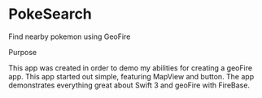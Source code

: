 # PokeSearch
Find nearby pokemon using GeoFire

Purpose

This app was created in order to demo my abilities for creating a geoFire app. This app started out simple, featuring MapView and button. The app demonstrates everything great about Swift 3 and geoFire with FireBase.
